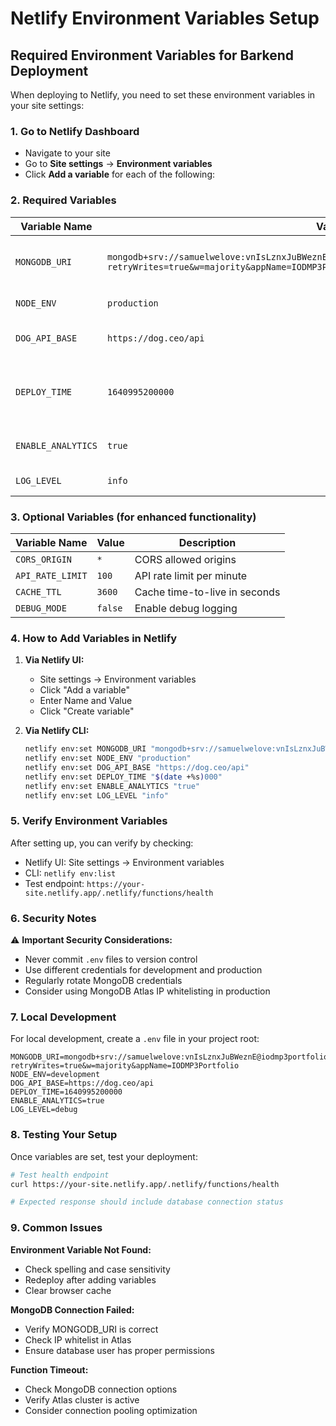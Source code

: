 # Netlify Environment Variables Setup

## Required Environment Variables for Barkend Deployment

When deploying to Netlify, you need to set these environment variables in your site settings:

### 1. Go to Netlify Dashboard
- Navigate to your site
- Go to **Site settings** → **Environment variables**
- Click **Add a variable** for each of the following:

### 2. Required Variables

| Variable Name | Value | Description |
|---------------|-------|-------------|
| `MONGODB_URI` | `mongodb+srv://samuelwelove:vnIsLznxJuBWeznE@iodmp3portfolio.2sjhs9u.mongodb.net/puphub?retryWrites=true&w=majority&appName=IODMP3Portfolio` | MongoDB Atlas connection string |
| `NODE_ENV` | `production` | Environment setting |
| `DOG_API_BASE` | `https://dog.ceo/api` | Base URL for Dog CEO API |
| `DEPLOY_TIME` | `1640995200000` | Deployment timestamp (update with current time) |
| `ENABLE_ANALYTICS` | `true` | Enable analytics tracking |
| `LOG_LEVEL` | `info` | Logging level |

### 3. Optional Variables (for enhanced functionality)

| Variable Name | Value | Description |
|---------------|-------|-------------|
| `CORS_ORIGIN` | `*` | CORS allowed origins |
| `API_RATE_LIMIT` | `100` | API rate limit per minute |
| `CACHE_TTL` | `3600` | Cache time-to-live in seconds |
| `DEBUG_MODE` | `false` | Enable debug logging |

### 4. How to Add Variables in Netlify

1. **Via Netlify UI:**
   - Site settings → Environment variables
   - Click "Add a variable"
   - Enter Name and Value
   - Click "Create variable"

2. **Via Netlify CLI:**
   ```bash
   netlify env:set MONGODB_URI "mongodb+srv://samuelwelove:vnIsLznxJuBWeznE@iodmp3portfolio.2sjhs9u.mongodb.net/puphub?retryWrites=true&w=majority&appName=IODMP3Portfolio"
   netlify env:set NODE_ENV "production"
   netlify env:set DOG_API_BASE "https://dog.ceo/api"
   netlify env:set DEPLOY_TIME "$(date +%s)000"
   netlify env:set ENABLE_ANALYTICS "true"
   netlify env:set LOG_LEVEL "info"
   ```

### 5. Verify Environment Variables

After setting up, you can verify by checking:
- Netlify UI: Site settings → Environment variables
- CLI: `netlify env:list`
- Test endpoint: `https://your-site.netlify.app/.netlify/functions/health`

### 6. Security Notes

⚠️ **Important Security Considerations:**
- Never commit `.env` files to version control
- Use different credentials for development and production
- Regularly rotate MongoDB credentials
- Consider using MongoDB Atlas IP whitelisting in production

### 7. Local Development

For local development, create a `.env` file in your project root:

```env
MONGODB_URI=mongodb+srv://samuelwelove:vnIsLznxJuBWeznE@iodmp3portfolio.2sjhs9u.mongodb.net/puphub?retryWrites=true&w=majority&appName=IODMP3Portfolio
NODE_ENV=development
DOG_API_BASE=https://dog.ceo/api
DEPLOY_TIME=1640995200000
ENABLE_ANALYTICS=true
LOG_LEVEL=debug
```

### 8. Testing Your Setup

Once variables are set, test your deployment:

```bash
# Test health endpoint
curl https://your-site.netlify.app/.netlify/functions/health

# Expected response should include database connection status
```

### 9. Common Issues

**Environment Variable Not Found:**
- Check spelling and case sensitivity
- Redeploy after adding variables
- Clear browser cache

**MongoDB Connection Failed:**
- Verify MONGODB_URI is correct
- Check IP whitelist in Atlas
- Ensure database user has proper permissions

**Function Timeout:**
- Check MongoDB connection options
- Verify Atlas cluster is active
- Consider connection pooling optimization